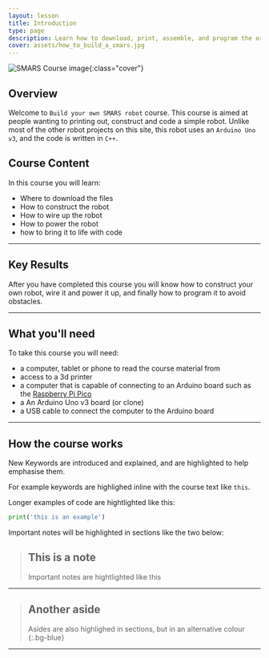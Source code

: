 ```yaml
---
layout: lesson
title: Introduction
type: page
description: Learn how to download, print, assemble, and program the original SMARS robot
cover: assets/how_to_build_a_smars.jpg
---
```


![SMARS Course image]({{page.cover}}){:class="cover"}

## Overview

Welcome to `Build your own SMARS robot` course. This course is aimed at people wanting to printing out, construct and code a simple robot. Unlike most of the other robot projects on this site, this robot uses an `Arduino Uno v3`, and the code is written in `C++`.

## Course Content

In this course you will learn:

* Where to download the files
* How to construct the robot
* How to wire up the robot
* How to power the robot
* how to bring it to life with code

---

## Key Results

After you have completed this course you will know how to construct your own robot, wire it and power it up, and finally how to program it to avoid obstacles.

---

## What you'll need

To take this course you will need:

* a computer, tablet or phone to read the course material from
* access to a 3d printer
* a computer that is capable of connecting to an Arduino board such as the [Raspberry Pi Pico](https://www.raspberrypi.com)
* a An Arduino Uno v3 board (or clone)
* a USB cable to connect the computer to the Arduino board

---

## How the course works

New Keywords are introduced and explained, and are highlighted to help emphasise them. 

For example keywords are highlighed inline with the course text like `this`.

Longer examples of code are hightlighted like this:

```python
print('this is an example')
```

Important notes will be highlighted in sections like the two below:

> ## This is a note
>
> Important notes are hightlighted like this

---

> ## Another aside
>
> Asides are also highlighed in sections, but in an alternative colour
{:.bg-blue}

---
